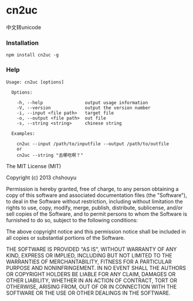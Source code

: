 cn2uc
=====

中文转unicode

### Installation

```
npm install cn2uc -g
```
### Help

```
Usage: cn2uc [options]

  Options:

    -h, --help                output usage information
    -V, --version             output the version number
    -i, --input <file path>   target file
    -o, --output <file path>  out file
    -s, --string <string>     chinese string

  Examples:

    cn2uc --input /path/to/inputfile --output /path/to/outfile
    or
    cn2uc --string "去哪吃啊？"
```

The MIT License (MIT)

Copyright (c) 2013 chshouyu

Permission is hereby granted, free of charge, to any person obtaining a copy of
this software and associated documentation files (the "Software"), to deal in
the Software without restriction, including without limitation the rights to
use, copy, modify, merge, publish, distribute, sublicense, and/or sell copies of
the Software, and to permit persons to whom the Software is furnished to do so,
subject to the following conditions:

The above copyright notice and this permission notice shall be included in all
copies or substantial portions of the Software.

THE SOFTWARE IS PROVIDED "AS IS", WITHOUT WARRANTY OF ANY KIND, EXPRESS OR
IMPLIED, INCLUDING BUT NOT LIMITED TO THE WARRANTIES OF MERCHANTABILITY, FITNESS
FOR A PARTICULAR PURPOSE AND NONINFRINGEMENT. IN NO EVENT SHALL THE AUTHORS OR
COPYRIGHT HOLDERS BE LIABLE FOR ANY CLAIM, DAMAGES OR OTHER LIABILITY, WHETHER
IN AN ACTION OF CONTRACT, TORT OR OTHERWISE, ARISING FROM, OUT OF OR IN
CONNECTION WITH THE SOFTWARE OR THE USE OR OTHER DEALINGS IN THE SOFTWARE.